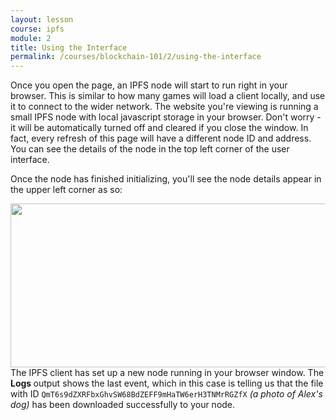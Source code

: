 ```yaml
---
layout: lesson
course: ipfs
module: 2
title: Using the Interface
permalink: /courses/blockchain-101/2/using-the-interface
---
```



<span><span class="openingParagraph">
Once you open the page, an IPFS node will start to run right in your browser. This is similar to how many games will load a client locally, and use it to connect to the wider network. The website you're viewing is running a small IPFS node with local javascript storage in your browser. Don't worry - it will be automatically turned off and cleared if you close the window. In fact, every refresh of this page will have a different node ID and address. You can see the details of the node in the top left corner of the user interface.</span>

Once the node has finished initializing, you'll see the node details appear in the upper left corner as so:

<img class="aligncenter size-full wp-image-11692" src="https://theblockchaininstitute.org/wp-content/uploads/2019/02/UsingtheIF.jpg" alt="" width="747" height="262" />
The IPFS client has set up a new node running in your browser window. The <strong>Logs </strong>output shows the last event, which in this case is telling us that the file with ID <code>QmT6s9dZXRFbxGhvSW68BdZEFF9mHaTW6erH3TNMrRGZfX</code><em> (a photo of Alex's dog) </em>has been downloaded successfully to your node.
